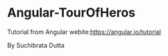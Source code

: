 # Angular-TourOfHeros
Tutorial from Angular webite:https://angular.io/tutorial

By Suchibrata Dutta
